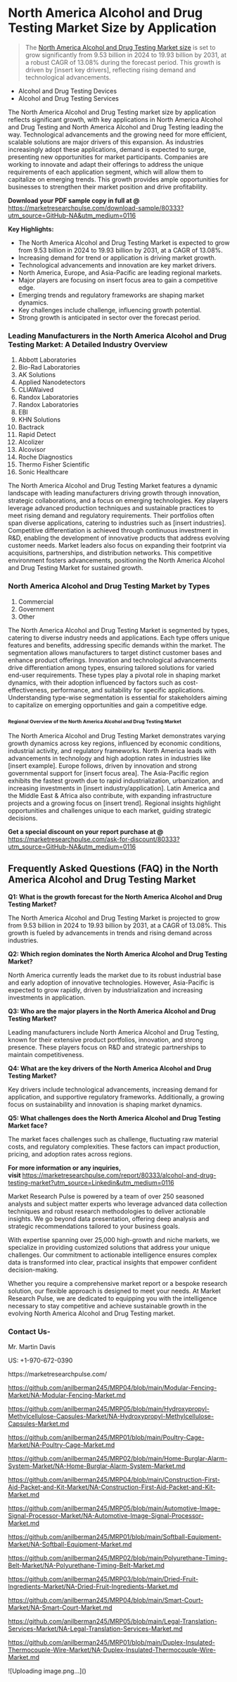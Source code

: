 <h1>North America Alcohol and Drug Testing Market&nbsp;Size by Application</h1><blockquote><p>The <a href="https://marketresearchpulse.com/download-sample/80333?utm_source=GitHub-NA&amp;utm_medium=0116">North America Alcohol and Drug Testing Market size</a> is set to grow significantly from 9.53 billion in 2024 to 19.93 billion by 2031, at a robust CAGR of 13.08% during the forecast period. This growth is driven by [insert key drivers], reflecting rising demand and technological advancements.</p></blockquote><ul><li>Alcohol and Drug Testing Devices<li> Alcohol and Drug Testing Services</li></ul><p>The North America Alcohol and Drug Testing market size by application reflects significant growth, with key applications in North America Alcohol and Drug Testing and North America Alcohol and Drug Testing leading the way. Technological advancements and the growing need for more efficient, scalable solutions are major drivers of this expansion. As industries increasingly adopt these applications, demand is expected to surge, presenting new opportunities for market participants. Companies are working to innovate and adapt their offerings to address the unique requirements of each application segment, which will allow them to capitalize on emerging trends. This growth provides ample opportunities for businesses to strengthen their market position and drive profitability.</p><p><strong>Download your PDF sample copy in full at @ </strong><a href="https://marketresearchpulse.com/download-sample/80333?utm_source=GitHub-NA&amp;utm_medium=0116">https://marketresearchpulse.com/download-sample/80333?utm_source=GitHub-NA&amp;utm_medium=0116</a></p><p><strong>Key Highlights: </strong></p><ul><li>The North America Alcohol and Drug Testing Market is expected to grow from 9.53 billion in 2024 to 19.93 billion by 2031, at a CAGR of 13.08%.</li><li>Increasing demand for trend or application is driving market growth.</li><li>Technological advancements and innovation are key market drivers.</li><li>North America, Europe, and Asia-Pacific are leading regional markets.</li><li>Major players are focusing on insert focus area to gain a competitive edge.</li><li>Emerging trends and regulatory frameworks are shaping market dynamics.</li><li>Key challenges include challenge, influencing growth potential.</li><li>Strong growth is anticipated in sector over the forecast period.</li></ul><h3>Leading Manufacturers in the North America Alcohol and Drug Testing Market: A Detailed Industry Overview</h3><ol><li>Abbott Laboratories</li><li>Bio-Rad Laboratories</li><li>AK Solutions</li><li>Applied Nanodetectors</li><li>CLIAWaived</li><li>Randox Laboratories</li><li>Randox Laboratories</li><li>EBI</li><li>KHN Solutions</li><li>Bactrack</li><li>Rapid Detect</li><li>Alcolizer</li><li>Alcovisor</li><li>Roche Diagnostics</li><li>Thermo Fisher Scientific</li><li>Sonic Healthcare</li></ol><div class="flex max-w-full flex-col flex-grow"><div class="min-h-8 text-message flex w-full flex-col items-end gap-2 whitespace-normal break-words [.text-message+&amp;]:mt-5" dir="auto" data-message-author-role="assistant" data-message-id="fd8432e4-4910-450d-b182-61b7bfb0a01f" data-message-model-slug="gpt-4o"><div class="flex w-full flex-col gap-1 empty:hidden first:pt-[3px]"><div class="markdown prose w-full break-words dark:prose-invert light"><p>The North America Alcohol and Drug Testing Market features a dynamic landscape with leading manufacturers driving growth through innovation, strategic collaborations, and a focus on emerging technologies. Key players leverage advanced production techniques and sustainable practices to meet rising demand and regulatory requirements. Their portfolios often span diverse applications, catering to industries such as [insert industries]. Competitive differentiation is achieved through continuous investment in R&amp;D, enabling the development of innovative products that address evolving customer needs. Market leaders also focus on expanding their footprint via acquisitions, partnerships, and distribution networks. This competitive environment fosters advancements, positioning the North America Alcohol and Drug Testing Market for sustained growth.</p></div></div></div></div><h3>North America Alcohol and Drug Testing Market by Types</h3><ol><li>Commercial<li> Government<li> Other</li></ol><div class="flex max-w-full flex-col flex-grow"><div class="min-h-8 text-message flex w-full flex-col items-end gap-2 whitespace-normal break-words [.text-message+&amp;]:mt-5" dir="auto" data-message-author-role="assistant" data-message-id="084470be-0bb7-4664-bddf-5156b4f41249" data-message-model-slug="gpt-4o-mini"><div class="flex w-full flex-col gap-1 empty:hidden first:pt-[3px]"><div class="markdown prose w-full break-words dark:prose-invert light"><p>The North America Alcohol and Drug Testing Market is segmented by types, catering to diverse industry needs and applications. Each type offers unique features and benefits, addressing specific demands within the market. The segmentation allows manufacturers to target distinct customer bases and enhance product offerings. Innovation and technological advancements drive differentiation among types, ensuring tailored solutions for varied end-user requirements. These types play a pivotal role in shaping market dynamics, with their adoption influenced by factors such as cost-effectiveness, performance, and suitability for specific applications. Understanding type-wise segmentation is essential for stakeholders aiming to capitalize on emerging opportunities and gain a competitive edge.</p></div></div></div></div><h3><span style="font-size: 11px;">Regional Overview of the North America Alcohol and Drug Testing Market</span></h3><div class="flex max-w-full flex-col flex-grow"><div class="min-h-8 text-message flex w-full flex-col items-end gap-2 whitespace-normal break-words [.text-message+&amp;]:mt-5" dir="auto" data-message-author-role="assistant" data-message-id="e9038762-ce64-4e30-91c9-9bd413514231" data-message-model-slug="gpt-4o-mini"><div class="flex w-full flex-col gap-1 empty:hidden first:pt-[3px]"><div class="markdown prose w-full break-words dark:prose-invert light"><p>The North America Alcohol and Drug Testing Market demonstrates varying growth dynamics across key regions, influenced by economic conditions, industrial activity, and regulatory frameworks. North America leads with advancements in technology and high adoption rates in industries like [insert example]. Europe follows, driven by innovation and strong governmental support for [insert focus area]. The Asia-Pacific region exhibits the fastest growth due to rapid industrialization, urbanization, and increasing investments in [insert industry/application]. Latin America and the Middle East &amp; Africa also contribute, with expanding infrastructure projects and a growing focus on [insert trend]. Regional insights highlight opportunities and challenges unique to each market, guiding strategic decisions.</p></div></div></div></div><p><strong>Get a special discount on your report purchase at @ </strong><a href="https://marketresearchpulse.com/ask-for-discount/80333?utm_source=GitHub-NA&amp;utm_medium=0116">https://marketresearchpulse.com/ask-for-discount/80333?utm_source=GitHub-NA&amp;utm_medium=0116</a></p><h2>Frequently Asked Questions (FAQ) in the North America Alcohol and Drug Testing Market</h2><p><strong>Q1: What is the growth forecast for the North America Alcohol and Drug Testing Market?</strong></p><p>The North America Alcohol and Drug Testing Market is projected to grow from 9.53 billion in 2024 to 19.93 billion by 2031, at a CAGR of 13.08%. This growth is fueled by advancements in trends and rising demand across industries.</p><p><strong>Q2: Which region dominates the North America Alcohol and Drug Testing Market?</strong></p><p>North America currently leads the market due to its robust industrial base and early adoption of innovative technologies. However, Asia-Pacific is expected to grow rapidly, driven by industrialization and increasing investments in application.</p><p><strong>Q3: Who are the major players in the North America Alcohol and Drug Testing Market?</strong></p><p>Leading manufacturers include North America Alcohol and Drug Testing, known for their extensive product portfolios, innovation, and strong presence. These players focus on R&amp;D and strategic partnerships to maintain competitiveness.</p><p><strong>Q4: What are the key drivers of the North America Alcohol and Drug Testing Market?</strong></p><p>Key drivers include technological advancements, increasing demand for application, and supportive regulatory frameworks. Additionally, a growing focus on sustainability and innovation is shaping market dynamics.</p><p><strong>Q5: What challenges does the North America Alcohol and Drug Testing Market face?</strong></p><p>The market faces challenges such as challenge, fluctuating raw material costs, and regulatory complexities. These factors can impact production, pricing, and adoption rates across regions.</p><p><strong>For more information or any inquiries, visit&nbsp;</strong><a href="https://marketresearchpulse.com/report/80333/alcohol-and-drug-testing-market?utm_source=Linkedin&utm_medium=0116">https://marketresearchpulse.com/report/80333/alcohol-and-drug-testing-market?utm_source=Linkedin&utm_medium=0116</a></p><p>Market Research Pulse is powered by a team of over 250 seasoned analysts and subject matter experts who leverage advanced data collection techniques and robust research methodologies to deliver actionable insights. We go beyond data presentation, offering deep analysis and strategic recommendations tailored to your business goals.</p><p>With expertise spanning over 25,000 high-growth and niche markets, we specialize in providing customized solutions that address your unique challenges. Our commitment to actionable intelligence ensures complex data is transformed into clear, practical insights that empower confident decision-making.</p><p>Whether you require a comprehensive market report or a bespoke research solution, our flexible approach is designed to meet your needs. At Market Research Pulse, we are dedicated to equipping you with the intelligence necessary to stay competitive and achieve sustainable growth in the evolving North America Alcohol and Drug Testing market.</p><h3><strong>Contact Us-</strong></h3><p>Mr. Martin Davis</p><p>US: +1-970-672-0390</p><p>https://marketresearchpulse.com/</p><p><a href="https://github.com/anilberman245/MRP04/blob/main/Modular-Fencing-Market/NA-Modular-Fencing-Market.md">https://github.com/anilberman245/MRP04/blob/main/Modular-Fencing-Market/NA-Modular-Fencing-Market.md</a></p><p><a href="https://github.com/anilberman245/MRP05/blob/main/Hydroxypropyl-Methylcellulose-Capsules-Market/NA-Hydroxypropyl-Methylcellulose-Capsules-Market.md">https://github.com/anilberman245/MRP05/blob/main/Hydroxypropyl-Methylcellulose-Capsules-Market/NA-Hydroxypropyl-Methylcellulose-Capsules-Market.md</a></p><p><a href="https://github.com/anilberman245/MRP01/blob/main/Poultry-Cage-Market/NA-Poultry-Cage-Market.md">https://github.com/anilberman245/MRP01/blob/main/Poultry-Cage-Market/NA-Poultry-Cage-Market.md</a></p><p><a href="https://github.com/anilberman245/MRP02/blob/main/Home-Burglar-Alarm-System-Market/NA-Home-Burglar-Alarm-System-Market.md">https://github.com/anilberman245/MRP02/blob/main/Home-Burglar-Alarm-System-Market/NA-Home-Burglar-Alarm-System-Market.md</a></p><p><a href="https://github.com/anilberman245/MRP04/blob/main/Construction-First-Aid-Packet-and-Kit-Market/NA-Construction-First-Aid-Packet-and-Kit-Market.md">https://github.com/anilberman245/MRP04/blob/main/Construction-First-Aid-Packet-and-Kit-Market/NA-Construction-First-Aid-Packet-and-Kit-Market.md</a></p><p><a href="https://github.com/anilberman245/MRP05/blob/main/Automotive-Image-Signal-Processor-Market/NA-Automotive-Image-Signal-Processor-Market.md">https://github.com/anilberman245/MRP05/blob/main/Automotive-Image-Signal-Processor-Market/NA-Automotive-Image-Signal-Processor-Market.md</a></p><p><a href="https://github.com/anilberman245/MRP01/blob/main/Softball-Equipment-Market/NA-Softball-Equipment-Market.md">https://github.com/anilberman245/MRP01/blob/main/Softball-Equipment-Market/NA-Softball-Equipment-Market.md</a></p><p><a href="https://github.com/anilberman245/MRP02/blob/main/Polyurethane-Timing-Belt-Market/NA-Polyurethane-Timing-Belt-Market.md">https://github.com/anilberman245/MRP02/blob/main/Polyurethane-Timing-Belt-Market/NA-Polyurethane-Timing-Belt-Market.md</a></p><p><a href="https://github.com/anilberman245/MRP03/blob/main/Dried-Fruit-Ingredients-Market/NA-Dried-Fruit-Ingredients-Market.md">https://github.com/anilberman245/MRP03/blob/main/Dried-Fruit-Ingredients-Market/NA-Dried-Fruit-Ingredients-Market.md</a></p><p><a href="https://github.com/anilberman245/MRP04/blob/main/Smart-Court-Market/NA-Smart-Court-Market.md">https://github.com/anilberman245/MRP04/blob/main/Smart-Court-Market/NA-Smart-Court-Market.md</a></p><p><a href="https://github.com/anilberman245/MRP05/blob/main/Legal-Translation-Services-Market/NA-Legal-Translation-Services-Market.md">https://github.com/anilberman245/MRP05/blob/main/Legal-Translation-Services-Market/NA-Legal-Translation-Services-Market.md</a></p><p><a href="https://github.com/anilberman245/MRP01/blob/main/Duplex-Insulated-Thermocouple-Wire-Market/NA-Duplex-Insulated-Thermocouple-Wire-Market.md">https://github.com/anilberman245/MRP01/blob/main/Duplex-Insulated-Thermocouple-Wire-Market/NA-Duplex-Insulated-Thermocouple-Wire-Market.md</a></p>
![Uploading image.png…]()
